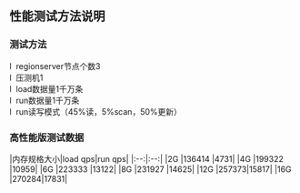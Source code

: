 ## 性能测试方法说明



### 测试方法
l  regionserver节点个数3				
l  压测机1				
l  load数据量1千万条				
l  run数据量1千万条				
l  run读写模式（45%读，5%scan，50%更新）				


### 高性能版测试数据
|内存规格大小|load qps|run qps|
|:--:|:--:|
|2G |136414 |4731|
|4G |199322 |10959|
|6G |223333 |13122|
|8G |231927 |14625|
|12G |257373|15817|
|16G |270284|17831|